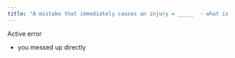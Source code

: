 ```yaml
---
title: "A mistake that immediately causes an injury = _____  - what is it?"
---
```

Active error
- you messed up directly

